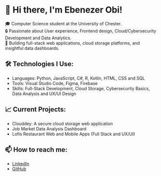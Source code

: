# 👋 Hi there, I'm Ebenezer Obi!

🎓 Computer Science student at the University of Chester.  
🔒 Passionate about User experience, Frontend design, Cloud/Cybersecurity Development and Data Analytics.  
🚀 Building full-stack web applications, cloud storage platforms, and insightful data dashboards.

## 🛠️ Technologies I Use:
- Languages: Python, JavaScript, C#, R, Kotlin, HTML, CSS and SQL
- Tools: Visual Studio Code, Figma, Firebase
- Skills: Full-Stack Development, Cloud Storage, Cybersecurity Basics, Data Analysis and UX/UI Design

## 📈 Current Projects:
- Clouddey: A secure cloud storage web application
- Job Market Data Analysis Dashboard
- Lofis Restaurant Web and Mobile Apps (Full Stack and UX/UI)

## 📫 How to reach me:
- [LinkedIn](https://www.linkedin.com/in/ebenezer-obi-23858324b/)
- [GitHub](https://github.com/Ebzefr)

